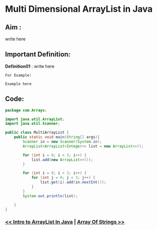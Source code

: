 
# Multi Dimensional ArrayList in Java

## Aim :

write here


## Important Definition:

**Definition01** : write here 

```
For Example:

Example here
```
## Code:

```Java
package com.Arrays;

import java.util.ArrayList;
import java.util.Scanner;

public class MultiArrayList {
    public static void main(String[] args){
        Scanner in = new Scanner(System.in);
        ArrayList<ArrayList<Integer>> list = new ArrayList<>();

        for (int i = 0; i < 3; i++) {
            list.add(new ArrayList<>());
        }

        for (int i = 0; i < 3; i++) {
            for (int j = 0; j < 3; j++) {
                list.get(i).add(in.nextInt());
            }
        }
        System.out.println(list);

    }
}
```
### [<< Intro to ArrayList In Java](./ArrayListInJava.md) | [Array Of Strings >>](./StringArray.md)